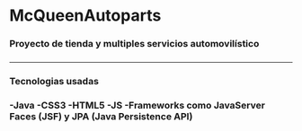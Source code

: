 # McQueenAutoparts
<h3>Proyecto de tienda y multiples servicios automovilístico<h3/>
<hr/>
<h3>Tecnologias usadas<h3/>
<p>-Java -CSS3 -HTML5 -JS -Frameworks como JavaServer Faces (JSF) y JPA (Java Persistence API)</p>


